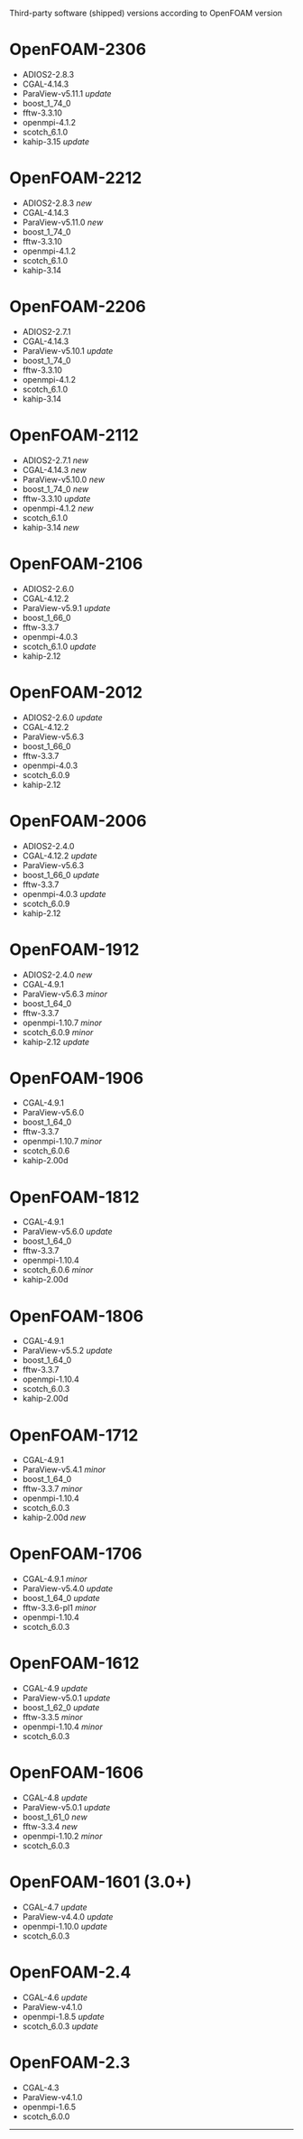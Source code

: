 Third-party software (shipped) versions according to OpenFOAM version

# OpenFOAM-2306

- ADIOS2-2.8.3
- CGAL-4.14.3
- ParaView-v5.11.1   *update*
- boost_1_74_0
- fftw-3.3.10
- openmpi-4.1.2
- scotch_6.1.0
- kahip-3.15         *update*


# OpenFOAM-2212

- ADIOS2-2.8.3       *new*
- CGAL-4.14.3
- ParaView-v5.11.0   *new*
- boost_1_74_0
- fftw-3.3.10
- openmpi-4.1.2
- scotch_6.1.0
- kahip-3.14


# OpenFOAM-2206

- ADIOS2-2.7.1
- CGAL-4.14.3
- ParaView-v5.10.1   *update*
- boost_1_74_0
- fftw-3.3.10
- openmpi-4.1.2
- scotch_6.1.0
- kahip-3.14


# OpenFOAM-2112

- ADIOS2-2.7.1       *new*
- CGAL-4.14.3        *new*
- ParaView-v5.10.0   *new*
- boost_1_74_0       *new*
- fftw-3.3.10        *update*
- openmpi-4.1.2      *new*
- scotch_6.1.0
- kahip-3.14         *new*


# OpenFOAM-2106

- ADIOS2-2.6.0
- CGAL-4.12.2
- ParaView-v5.9.1    *update*
- boost_1_66_0
- fftw-3.3.7
- openmpi-4.0.3
- scotch_6.1.0       *update*
- kahip-2.12


# OpenFOAM-2012

- ADIOS2-2.6.0       *update*
- CGAL-4.12.2
- ParaView-v5.6.3
- boost_1_66_0
- fftw-3.3.7
- openmpi-4.0.3
- scotch_6.0.9
- kahip-2.12


# OpenFOAM-2006

- ADIOS2-2.4.0
- CGAL-4.12.2        *update*
- ParaView-v5.6.3
- boost_1_66_0       *update*
- fftw-3.3.7
- openmpi-4.0.3      *update*
- scotch_6.0.9
- kahip-2.12


# OpenFOAM-1912

- ADIOS2-2.4.0        *new*
- CGAL-4.9.1
- ParaView-v5.6.3     *minor*
- boost_1_64_0
- fftw-3.3.7
- openmpi-1.10.7      *minor*
- scotch_6.0.9        *minor*
- kahip-2.12          *update*


# OpenFOAM-1906

- CGAL-4.9.1
- ParaView-v5.6.0
- boost_1_64_0
- fftw-3.3.7
- openmpi-1.10.7      *minor*
- scotch_6.0.6
- kahip-2.00d


# OpenFOAM-1812

- CGAL-4.9.1
- ParaView-v5.6.0     *update*
- boost_1_64_0
- fftw-3.3.7
- openmpi-1.10.4
- scotch_6.0.6        *minor*
- kahip-2.00d


# OpenFOAM-1806

- CGAL-4.9.1
- ParaView-v5.5.2     *update*
- boost_1_64_0
- fftw-3.3.7
- openmpi-1.10.4
- scotch_6.0.3
- kahip-2.00d


# OpenFOAM-1712

- CGAL-4.9.1
- ParaView-v5.4.1     *minor*
- boost_1_64_0
- fftw-3.3.7          *minor*
- openmpi-1.10.4
- scotch_6.0.3
- kahip-2.00d         *new*


# OpenFOAM-1706

- CGAL-4.9.1          *minor*
- ParaView-v5.4.0     *update*
- boost_1_64_0        *update*
- fftw-3.3.6-pl1      *minor*
- openmpi-1.10.4
- scotch_6.0.3


# OpenFOAM-1612

- CGAL-4.9            *update*
- ParaView-v5.0.1     *update*
- boost_1_62_0        *update*
- fftw-3.3.5          *minor*
- openmpi-1.10.4      *minor*
- scotch_6.0.3


# OpenFOAM-1606

- CGAL-4.8            *update*
- ParaView-v5.0.1     *update*
- boost_1_61_0        *new*
- fftw-3.3.4          *new*
- openmpi-1.10.2      *minor*
- scotch_6.0.3


# OpenFOAM-1601 (3.0+)

- CGAL-4.7            *update*
- ParaView-v4.4.0     *update*
- openmpi-1.10.0      *update*
- scotch_6.0.3


# OpenFOAM-2.4

- CGAL-4.6            *update*
- ParaView-v4.1.0
- openmpi-1.8.5       *update*
- scotch_6.0.3        *update*


# OpenFOAM-2.3

- CGAL-4.3
- ParaView-v4.1.0
- openmpi-1.6.5
- scotch_6.0.0


---
